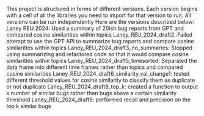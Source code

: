 This project is structured in terms of different versions. Each version begins with a cell of all the libraries you need to import for that version to run.
All versions can be run independently
Here are the versions described below:
Laney REU 2024: Used a summary of 20ish bug reports from GPT and compared cosine similarities within topics
Laney_REU_2024_draft2.:Failed attempt to use the GPT API to summarize bug reports and compare cosine similarities within topics
Laney_REU_2024_draft3_no_summaries: Stopped using summarizing and refactored code so that it would compare cosine similarities within topics
Laney_REU_2024_draft5_timesorted: Separated the data frame into different time frames rather than topics and compared cosine similarities 
Laney_REU_2024_draft6_similarity_val_change1: tested different threshold values for cosine similarity to classify them as duplicate or not duplicate 
Laney_REU_2024_draft8_top_k: created a function to output k number of similar bugs rather than bugs above a certain similarity threshold 
Laney_REU_2024_draft9: performed recall and precision on the top k similar bugs


